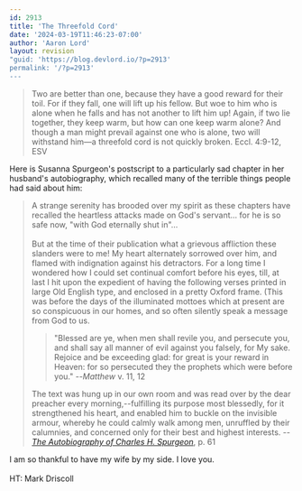 ```yaml
---
id: 2913
title: 'The Threefold Cord'
date: '2024-03-19T11:46:23-07:00'
author: 'Aaron Lord'
layout: revision
"guid: 'https://blog.devlord.io/?p=2913'
permalink: '/?p=2913'
---
```


<blockquote>Two are better than one, because they have a good reward for their toil. For if they fall, one will lift up his fellow. But woe to him who is alone when he falls and has not another to lift him up! Again, if two lie together, they keep warm, but how can one keep warm alone? And though a man might prevail against one who is alone, two will withstand him—a threefold cord is not quickly broken. Eccl. 4:9-12, ESV</blockquote>Here is Susanna Spurgeon's postscript to a particularly sad chapter in her husband's autobiography, which recalled many of the terrible things people had said about him:<br /><blockquote>A strange serenity has brooded over my spirit as these chapters have recalled the heartless attacks made on God's servant... for he is so safe now, "with God eternally shut in"...<br /><br />But at the time of their publication what a grievous affliction these slanders were to me! My heart alternately sorrowed over him, and flamed with indignation against his detractors. For a long time I wondered how I could set continual comfort before his eyes, till, at last I hit upon the expedient of having the following verses printed in large Old English type, and enclosed in a pretty Oxford frame.  (This was before the days of the illuminated mottoes which at present are so conspicuous in our homes, and so often silently speak a message from God to us.<br /><blockquote>"Blessed are ye, when men shall revile you, and persecute you, and shall say all manner of evil against you falsely, for My sake. Rejoice and be exceeding glad: for great is your reward in Heaven: for so persecuted they the prophets which were before you." --<i>Matthew</i> v. 11, 12</blockquote>The text was hung up in our own room and was read over by the dear preacher every morning,--fulfilling its purpose most blessedly, for it strengthened his heart, and enabled him to buckle on the invisible armour, whereby he could calmly walk among men, unruffled by their calumnies, and concerned only for their best and highest interests.  --<a href="http://books.google.com/books?id=KJQEAAAAYAAJ&amp;dq=spurgeon%20autobiography&amp;client=firefox-a&amp;pg=PA61&amp;ci=54,329,856,865&amp;source=bookclip"><i>The Autobiography of Charles H. Spurgeon</i></a>, p. 61</blockquote>I am so thankful to have my wife by my side.  I love you.<br /><br />HT: <span class="removed_link" title="http://cdn.marshillchurch.org/media/2009/04/12/20090412_suffering-to-serve_audio.mp3">Mark Driscoll</span><div class="blogger-post-footer"></div>